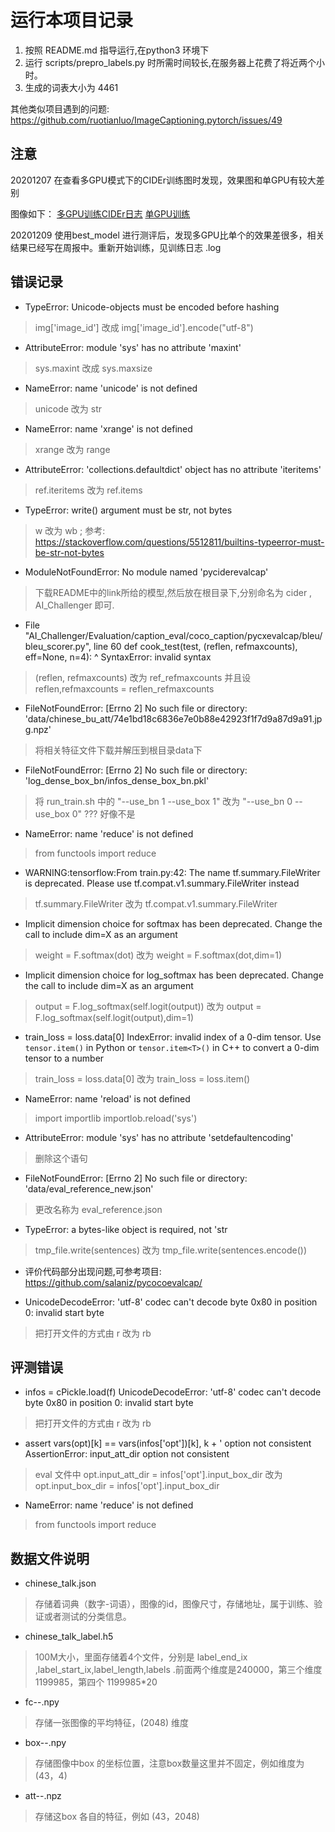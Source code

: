 # 运行本项目记录

1. 按照 README.md 指导运行,在python3 环境下
2. 运行 scripts/prepro_labels.py 时所需时间较长,在服务器上花费了将近两个小时。
3. 生成的词表大小为 4461


其他类似项目遇到的问题: https://github.com/ruotianluo/ImageCaptioning.pytorch/issues/49

## 注意

20201207  在查看多GPU模式下的CIDEr训练图时发现，效果图和单GPU有较大差别

图像如下： [多GPU训练CIDEr日志](https://smailnjueducn-my.sharepoint.com/:i:/g/personal/mahc_smail_nju_edu_cn/EcMuy-CPZ75Mj9GoFT-MV-sBq5H4YcN6i4Bctj4m3PBcSA?e=a7mhwl)
[单GPU训练](https://smailnjueducn-my.sharepoint.com/:i:/g/personal/mahc_smail_nju_edu_cn/Eeo4VtgZYbxNkWYGMge7t-sBTGYzRfQttIZ1pP9RcYsDyg?e=lCBlQY)


20201209 使用best_model 进行测评后，发现多GPU比单个的效果差很多，相关结果已经写在周报中。重新开始训练，见训练日志 .log




## 错误记录

* TypeError: Unicode-objects must be encoded before hashing
> img['image_id'] 改成 img['image_id'].encode("utf-8")

* AttributeError: module 'sys' has no attribute 'maxint'
> sys.maxint 改成 sys.maxsize

* NameError: name 'unicode' is not defined
> unicode 改为 str 

* NameError: name 'xrange' is not defined
> xrange 改为 range

* AttributeError: 'collections.defaultdict' object has no attribute 'iteritems'
> ref.iteritems 改为 ref.items

* TypeError: write() argument must be str, not bytes
> w 改为 wb ; 参考: https://stackoverflow.com/questions/5512811/builtins-typeerror-must-be-str-not-bytes

* ModuleNotFoundError: No module named 'pyciderevalcap'
> 下载README中的link所给的模型,然后放在根目录下,分别命名为 cider , AI_Challenger 即可.

* File "AI_Challenger/Evaluation/caption_eval/coco_caption/pycxevalcap/bleu/bleu_scorer.py", line 60
    def cook_test(test, (reflen, refmaxcounts), eff=None, n=4):
                        ^
SyntaxError: invalid syntax

> (reflen, refmaxcounts)  改为 ref_refmaxcounts 并且设 reflen,refmaxcounts = reflen_refmaxcounts

* FileNotFoundError: [Errno 2] No such file or directory: 'data/chinese_bu_att/74e1bd18c6836e7e0b88e42923f1f7d9a87d9a91.jpg.npz'

> 将相关特征文件下载并解压到根目录data下

* FileNotFoundError: [Errno 2] No such file or directory: 'log_dense_box_bn/infos_dense_box_bn.pkl'

> 将 run_train.sh 中的 "--use_bn 1 --use_box 1" 改为  "--use_bn 0 --use_box 0"  ???  好像不是

* NameError: name 'reduce' is not defined

> from functools import reduce

* WARNING:tensorflow:From train.py:42: The name tf.summary.FileWriter is deprecated. Please use tf.compat.v1.summary.FileWriter instead

> tf.summary.FileWriter 改为 tf.compat.v1.summary.FileWriter

* Implicit dimension choice for softmax has been deprecated. Change the call to include dim=X as an argument
> weight = F.softmax(dot) 改为 weight = F.softmax(dot,dim=1)

* Implicit dimension choice for log_softmax has been deprecated. Change the call to include dim=X as an argument
> output = F.log_softmax(self.logit(output)) 改为  output = F.log_softmax(self.logit(output),dim=1)

* train_loss = loss.data[0]
IndexError: invalid index of a 0-dim tensor. Use `tensor.item()` in Python or `tensor.item<T>()` in C++ to convert a 0-dim tensor to a number

> train_loss = loss.data[0] 改为 train_loss = loss.item()

* NameError: name 'reload' is not defined
> import importlib  importlob.reload('sys')

* AttributeError: module 'sys' has no attribute 'setdefaultencoding'
> 删除这个语句

* FileNotFoundError: [Errno 2] No such file or directory: 'data/eval_reference_new.json'
> 更改名称为 eval_reference.json

* TypeError: a bytes-like object is required, not 'str
> tmp_file.write(sentences) 改为 tmp_file.write(sentences.encode())

* 评价代码部分出现问题,可参考项目: https://github.com/salaniz/pycocoevalcap/

* UnicodeDecodeError: 'utf-8' codec can't decode byte 0x80 in position 0: invalid start byte
> 把打开文件的方式由  r 改为  rb


## 评测错误

* infos = cPickle.load(f) UnicodeDecodeError: 'utf-8' codec can't decode byte 0x80 in position 0: invalid start byte
> 把打开文件的方式由  r 改为  rb

* assert vars(opt)[k] == vars(infos['opt'])[k], k + ' option not consistent  AssertionError: input_att_dir option not consistent
> eval 文件中 opt.input_att_dir = infos['opt'].input_box_dir  改为 opt.input_box_dir = infos['opt'].input_box_dir

* NameError: name 'reduce' is not defined
> from functools import reduce



## 数据文件说明

* chinese_talk.json
> 存储着词典（数字-词语），图像的id，图像尺寸，存储地址，属于训练、验证或者测试的分类信息。

* chinese_talk_label.h5
> 100M大小，里面存储着4个文件，分别是 label_end_ix ,label_start_ix,label_length,labels .前面两个维度是240000，第三个维度 1199985，第四个 1199985*20

* fc--.npy
> 存储一张图像的平均特征，(2048) 维度

* box--.npy
> 存储图像中box 的坐标位置，注意box数量这里并不固定，例如维度为 (43，4)

* att--.npz
> 存储这box 各自的特征，例如  (43，2048)